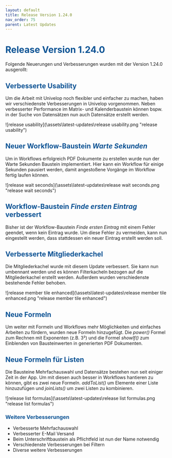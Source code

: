 ```yaml
---
layout: default
title: Release Version 1.24.0
nav_order: 75
parent: Latest Updates
---
```


# <span style="color:#0b5394">**Release Version 1.24.0**</span>

Folgende Neuerungen und Verbesserungen wurden mit der Version 1.24.0 ausgerollt:

## <span style="color:#0b5394">**Verbesserte Usability**</span>

Um die Arbeit mit Univelop noch flexibler und einfacher zu machen, haben wir verschiedenste Verbesserungen in Univelop vorgenommen. Neben verbesserter Performance im Matrix- und Kalenderbaustein können bspw. in der Suche von Datensätzen nun auch Datensätze erstellt werden.

![release usability](\assets\latest-updates\release usability.png "release usability")

## <span style="color:#0b5394">**Neuer Workflow-Baustein *Warte Sekunden***</span>

Um in Workflows erfolgreich PDF Dokumente zu erstellen wurde nun der Warte Sekunden Baustein implementiert. 
Hier kann ein Workflow für einige Sekunden pausiert werden, damit angestoßene Vorgänge im Workflow fertig laufen können.

![release wait seconds](\assets\latest-updates\release wait seconds.png "release wait seconds")

## <span style="color:#0b5394">**Workflow-Baustein *Finde ersten Eintrag* verbessert**</span>

Bisher ist der Workflow-Baustein *Finde ersten Eintrag* mit einem Fehler geendet, wenn kein Eintrag wurde. 
Um diese Fehler zu vermeiden, kann nun eingestellt werden, dass stattdessen ein neuer Eintrag erstellt werden soll.

## <span style="color:#0b5394">**Verbesserte Mitgliederkachel**</span>

Die Mitgliederkachel wurde mit diesem Update verbessert. Sie kann nun umbennant werden und es können Filterkacheln bezogen auf die Mitgliederkachel erstellt werden. Außerdem wurden verschiedenste bestehende Fehler behoben.

![release member tile enhanced](\assets\latest-updates\release member tile enhanced.png "release member tile enhanced")

## <span style="color:#0b5394">**Neue Formeln**</span>

Um weiter mit Formeln und Workflows mehr Möglichkeiten und einfaches Arbeiten zu fördern, wurden neue Formeln hinzugefügt. Die *power()* Formel zum Rechnen mit Exponenten (z.B. 3²) und die Formel *showIf()* zum Einblenden von Bausteinwerten in generierten PDF Dokumenten.

## <span style="color:#0b5394">**Neue Formeln für Listen**</span>

Die Bausteine Mehrfachauswahl und Datensätze bestehen nun seit einiger Zeit in der App. Um mit diesen auch besser in Workflows hantieren zu können, gibt es zwei neue Formeln. *addToList()* um Elemente einer Liste hinzuzufügen und *joinLists()* um zwei Listen zu kombinieren.

![release list formulas](\assets\latest-updates\release list formulas.png "release list formulas")


### <span style="color:#0b5394">**Weitere Verbesserungen**</span>
-  Verbesserte Mehrfachauswahl
-  Verbesserter E-Mail Versand
-  Beim Unterschriftbaustein als Pflichtfeld ist nun der Name notwendig
-  Verschiedenste Verbesserungen bei Filtern
-  Diverse weitere Verbesserungen